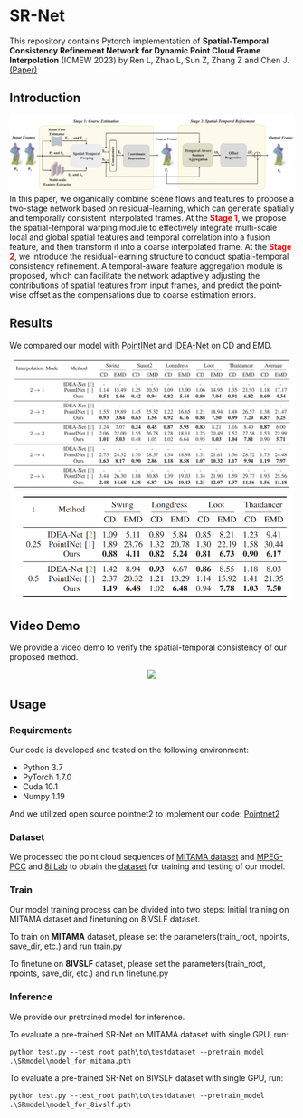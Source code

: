 # SR-Net
This repository contains Pytorch implementation of **Spatial-Temporal Consistency Refinement Network for Dynamic Point Cloud Frame Interpolation** (ICMEW 2023) by Ren L, Zhao L, Sun Z, Zhang Z and Chen J.[(Paper)](https://ieeexplore.ieee.org/document/10222006)
## Introduction
![Pipeline](./fig/pipeline.png) 
In this paper, we organically combine scene flows and features to propose a two-stage network based on residual-learning, which can generate spatially and temporally consistent interpolated frames. At the **<font color=Red>Stage 1</font>**, we propose the spatial-temporal warping module to effectively integrate multi-scale local and global spatial features and temporal correlation into a fusion feature, and then transform it into a coarse interpolated frame. At the **<font color=Red>Stage 2</font>**, we introduce the residual-learning structure to conduct spatial-temporal consistency refinement. A temporal-aware feature aggregation module is proposed, which can facilitate the network adaptively adjusting the contributions of spatial features from input frames, and predict the point-wise offset as the compensations due to coarse estimation errors. 

## Results
We compared our model with [PointINet](https://www.engineeringvillage.com/app/doc/?docid=cpx_32d64213180f209ab7cM76fe10178163134&pageSize=25&index=1&searchId=9beda5bd86214bb1a5cc12b1f41269ff&resultsCount=2&usageZone=resultslist&usageOrigin=searchresults&searchType=Quick) and [IDEA-Net](https://ieeexplore.ieee.org/document/9880149) on CD and EMD.
<div align="center">
<img src="./fig/Results.png"  width = "700" />
</div>

<div align="center">
<img src="./fig/Results2.png"  width = "500" />
</div>

## Video Demo
We provide a video demo to verify the spatial-temporal consistency of our proposed method. 
<div align="center">
<img src="./fig/Comparison.gif"  width = "700" />
</div>


## Usage
### Requirements
Our code is developed and tested on the following environment:

* Python 3.7
* PyTorch 1.7.0
* Cuda 10.1
* Numpy 1.19

And we utilized open source pointnet2 to implement our code: [Pointnet2](https://github.com/sshaoshuai/Pointnet2.PyTorch/issues)

### Dataset

We processed the point cloud sequences of [MITAMA dataset](https://ieeexplore.ieee.org/document/9880149) and [MPEG-PCC](https://mpeg-pcc.org/index.php/pcc-content-database/) and [8i Lab](http://plenodb.jpeg.org/pc/8ilabs/) to obtain the [dataset](https://pan.baidu.com/s/1TndzM3W2ZAFp8bH0E_5QzA?pwd=zfym) for training and testing of our model.

### Train
Our model training process can be divided into two steps: Initial training on MITAMA dataset and finetuning on 8IVSLF dataset.

To train on **MITAMA** dataset, please set the parameters(train_root, npoints, save_dir, etc.) and run train.py

To finetune on **8IVSLF** dataset, please set the parameters(train_root, npoints, save_dir, etc.) and run finetune.py

### Inference
We provide our pretrained model for inference. 

To evaluate a pre-trained SR-Net on MITAMA dataset with single GPU, run:
```[python]
python test.py --test_root path\to\testdataset --pretrain_model .\SRmodel\model_for_mitama.pth 
```
To evaluate a pre-trained SR-Net on 8IVSLF dataset with single GPU, run:
```[python]
python test.py --test_root path\to\testdataset --pretrain_model .\SRmodel\model_for_8ivslf.pth 
```



